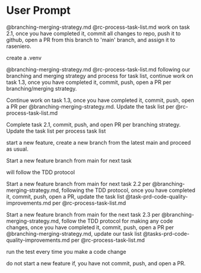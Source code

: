 # User Prompt

@branching-merging-strategy.md @rc-process-task-list.md work on task 2.1, once you have completed it, commit all changes to repo, push it to github, open a PR from this branch to 'main' branch, and assign it to raseniero.

create a .venv

@branching-merging-strategy.md @rc-process-task-list.md following our branching and merging strategy and process for task list, continue work on task 1.3, once you have completed it, commit, push, open a PR per branching/merging strategy.

Continue work on task 1.3, once you have completed it, commit, push, open a PR per @branching-merging-strategy.md. Update the task list per @rc-process-task-list.md

Complete task 2.1, commit, push, and open PR per branching strategy. Update the task list per process task list

start a new feature, create a new branch from the latest main and proceed as usual.

Start a new feature branch from main for next task

will follow the TDD protocol

Start a new feature branch from main for next task 2.2 per @branching-merging-strategy.md, following the TDD protocol, once you have completed it, commit, push, open a PR, update the task list @task-prd-code-quality-improvements.md per @rc-process-task-list.md

Start a new feature branch from main for the next task 2.3 per @branching-merging-strategy.md, follow the TDD protocol for making any code changes, once you have completed it, commit, push, open a PR per @branching-merging-strategy.md, update our task list @tasks-prd-code-quality-improvements.md per @rc-process-task-list.md 

run the test every time you make a code change

do not start a new feature if, you have not commit, push, and open a PR.